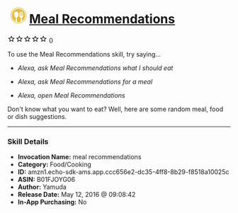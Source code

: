 # &nbsp;<img src="skill_icon" alt="Meal Recommendations icon" width="36"> [Meal Recommendations](http://alexa.amazon.com/#skills/amzn1.echo-sdk-ams.app.ccc656e2-dc35-4ff8-8b29-f8518a10025c)
![0 stars](../../images/ic_star_border_black_18dp_1x.png)![0 stars](../../images/ic_star_border_black_18dp_1x.png)![0 stars](../../images/ic_star_border_black_18dp_1x.png)![0 stars](../../images/ic_star_border_black_18dp_1x.png)![0 stars](../../images/ic_star_border_black_18dp_1x.png) 0

To use the Meal Recommendations skill, try saying...

* *Alexa, ask Meal Recommendations what I should eat*

* *Alexa, ask Meal Recommendations for a meal*

* *Alexa, open Meal Recommendations*

Don't know what you want to eat? Well, here are some random meal, food or dish suggestions.

***

### Skill Details

* **Invocation Name:** meal recommendations
* **Category:** Food/Cooking
* **ID:** amzn1.echo-sdk-ams.app.ccc656e2-dc35-4ff8-8b29-f8518a10025c
* **ASIN:** B01FJOYG06
* **Author:** Yamuda
* **Release Date:** May 12, 2016 @ 09:08:42
* **In-App Purchasing:** No
